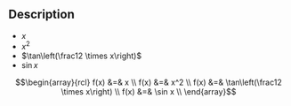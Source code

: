 ## Description

* $`x`$
* $`x^2`$
* $`\tan\left(\frac12 \times x\right)`$
* $`\sin x`$

```math
\begin{array}{rcl}
f(x) &=& x \\
f(x) &=& x^2 \\
f(x) &=& \tan\left(\frac12 \times x\right) \\
f(x) &=& \sin x \\
\end{array}
```
